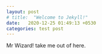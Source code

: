 ```yaml
---
layout: post
# title:  "Welcome to Jekyll!"
date:   2020-12-25 01:49:13 +0530
categories: test post
---
```


Mr Wizard! take me out of here.